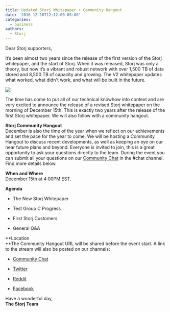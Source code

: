 ```yaml
---
title: Updated Storj Whitepaper + Community Hangout
date: '2016-12-10T12:12:00-05:00'
categories:
  - business
authors:
  - Storj
---
```

Dear Storj supporters,  
  
It’s been almost two years since the release of the first version of the Storj whitepaper, and the start of Storj. When it was released, Storj was only a theory, but now it’s a vibrant and robust network with over 1,500 TB of data stored and 8,500 TB of capacity and growing. The V2 whitepaper updates what worked, what didn't work, and what will be built in the future.  
  
<!--more-->

![](img/wp.jpg)

  
The time has come to put all of our technical knowhow into context and are very excited to announce the release of a revised Storj whitepaper on the morning of December 15th. This is exactly two years after the release of the first Storj whitepaper. We will also follow with a community hangout.

**Storj Community Hangout**  
December is also the time of the year when we reflect on our achievements and set the pace for the year to come. We will be hosting a Community Hangout to discuss recent developments, as well as keeping an eye on our near future plans and beyond. Everyone is invited to join, this is a great opportunity to ask your questions directly to the team. During the event you can submit all your questions on our [Community Chat](https://community.storj.io) in the #chat channel. Find more details below.

**When and Where**  
December 15th at 4:00PM EST.

**Agenda**

*   The New Storj Whitepaper  
    
*   Test Group C Progress  
    
*   First Storj Customers  
    
*   General Q&A  
    

**Location  
**The Community Hangout URL will be shared before the event start. A link to the stream will also be posted on our channels:

*   [Community Chat](https://community.storj.io)  
    
*   [Twitter](https://twitter.com/storjproject)  
    
*   [Reddit](https://reddit.com/r/storj)  
    
*   [Facebook](https://facebook.com/storjproject)  
    

  
Have a wonderful day,  
**The Storj Team**

